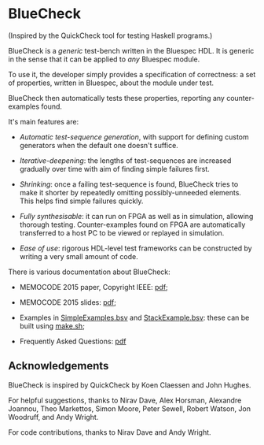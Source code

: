 BlueCheck
=========

(Inspired by the QuickCheck tool for testing Haskell programs.)

BlueCheck is a *generic* test-bench written in the Bluespec HDL.  It
is generic in the sense that it can be applied to *any* Bluespec module.

To use it, the developer simply provides a specification of
correctness: a set of properties, written in Bluespec, about the
module under test.

BlueCheck then automatically tests these properties, reporting any
counter-examples found.

It's main features are:

  * *Automatic test-sequence generation*, with support for defining
    custom generators when the default one doesn't suffice.

  * *Iterative-deepening*: the lengths of test-sequences are increased
    gradually over time with aim of finding simple failures first.

  * *Shrinking*: once a failing test-sequence is found, BlueCheck tries
    to make it shorter by repeatedly omitting possibly-unneeded
    elements.  This helps find simple failures quickly.

  * *Fully synthesisable*: it can run on FPGA as well as in simulation,
    allowing thorough testing.  Counter-examples found on FPGA are
    automatically transferred to a host PC to be viewed or replayed
    in simulation.

  * *Ease of use*: rigorous HDL-level test frameworks can be
    constructed by writing a very small amount of code.

There is various documentation about BlueCheck:

* MEMOCODE 2015 paper, Copyright IEEE: [pdf](https://github.com/CTSRD-CHERI/bluecheck/raw/master/bluecheck.pdf);

* MEMOCODE 2015 slides: [pdf](https://github.com/CTSRD-CHERI/bluecheck/raw/master/slides.pdf);

* Examples in
[SimpleExamples.bsv](SimpleExamples.bsv) and
[StackExample.bsv](StackExample.bsv): these can be built using
[make.sh](make.sh);

* Frequently Asked Questions: [pdf](https://github.com/CTSRD-CHERI/bluecheck/raw/master/FAQ.pdf)

Acknowledgements
---------------

BlueCheck is inspired by QuickCheck by Koen Claessen and John Hughes.

For helpful suggestions, thanks to Nirav Dave, Alex Horsman, Alexandre
Joannou, Theo Markettos, Simon Moore, Peter Sewell, Robert Watson, Jon
Woodruff, and Andy Wright.

For code contributions, thanks to Nirav Dave and Andy Wright.
